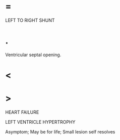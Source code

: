 # =

LEFT TO RIGHT SHUNT

# .

Ventricular septal opening.

# <

# >

HEART FAILURE

LEFT VENTRICLE HYPERTROPHY

Asymptom; May be for life; Small lesion self resolves
